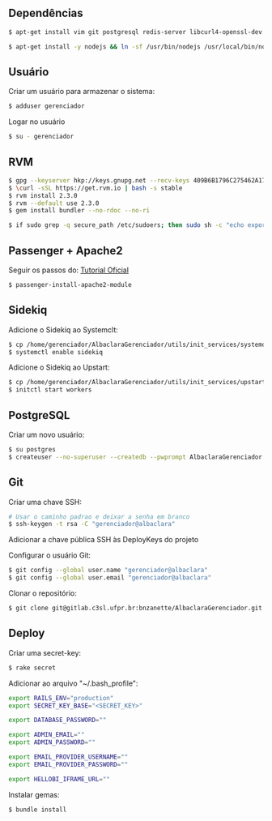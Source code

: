 Dependências
------------
```bash
$ apt-get install vim git postgresql redis-server libcurl4-openssl-dev apache2-mpm-worker apache2-threaded-dev libapr1-dev libaprutil1-dev gawk libreadline6-dev libssl-dev libyaml-dev libsqlite3-dev sqlite3 autoconf libgdbm-dev libncurses5-dev automake libtool bison libffi-dev

$ apt-get install -y nodejs && ln -sf /usr/bin/nodejs /usr/local/bin/node
```

Usuário
-------
Criar um usuário para armazenar o sistema:
```bash
$ adduser gerenciador
```
Logar no usuário
```bash
$ su - gerenciador
```

RVM
---
```bash
$ gpg --keyserver hkp://keys.gnupg.net --recv-keys 409B6B1796C275462A1703113804BB82D39DC0E3
$ \curl -sSL https://get.rvm.io | bash -s stable
$ rvm install 2.3.0
$ rvm --default use 2.3.0
$ gem install bundler --no-rdoc --no-ri

$ if sudo grep -q secure_path /etc/sudoers; then sudo sh -c "echo export rvmsudo_secure_path=1 >> /etc/profile.d/rvm_secure_path.sh" && echo Environment variable installed; fi
```

Passenger + Apache2
-------------------
Seguir os passos do: [Tutorial Oficial](https://www.phusionpassenger.com/library/walkthroughs/deploy/ruby/ownserver/apache/oss/install_language_runtime.html)

```bash
$ passenger-install-apache2-module
```

Sidekiq
-------
Adicione o Sidekiq ao Systemclt:
```bash
$ cp /home/gerenciador/AlbaclaraGerenciador/utils/init_services/systemd/*.service /lib/systemd/system
$ systemctl enable sidekiq
```

Adicione o Sidekiq ao Upstart:
```bash
$ cp /home/gerenciador/AlbaclaraGerenciador/utils/init_services/upstart/*.conf /etc/init/
$ initctl start workers
```

PostgreSQL
----------
Criar um novo usuário:
```bash
$ su postgres
$ createuser --no-superuser --createdb --pwprompt AlbaclaraGerenciador
```

Git
---
Criar uma chave SSH:
```bash
# Usar o caminho padrao e deixar a senha em branco
$ ssh-keygen -t rsa -C "gerenciador@albaclara"
```
Adicionar a chave pública SSH às DeployKeys do projeto

Configurar o usuário Git:
```bash
$ git config --global user.name "gerenciador@albaclara"
$ git config --global user.email "gerenciador@albaclara"
```
Clonar o repositório:
```bash
$ git clone git@gitlab.c3sl.ufpr.br:bnzanette/AlbaclaraGerenciador.git
```

Deploy
------
Criar uma secret-key:
```bash
$ rake secret
```

Adicionar ao arquivo "~/.bash_profile":
```bash
export RAILS_ENV="production"
export SECRET_KEY_BASE="<SECRET_KEY>"

export DATABASE_PASSWORD=""

export ADMIN_EMAIL=""
export ADMIN_PASSWORD=""

export EMAIL_PROVIDER_USERNAME=""
export EMAIL_PROVIDER_PASSWORD=""

export HELLOBI_IFRAME_URL=""
```

Instalar gemas:
```bash
$ bundle install
```
